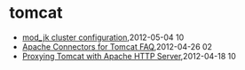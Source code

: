 # tomcat
* [mod_jk cluster configuration](/2012/2012-05-04-mod_jk-cluster-configuration),2012-05-04 10
* [Apache Connectors for Tomcat FAQ](/2012/2012-04-26-apache-connectors-for-tomcat),2012-04-26 02
* [Proxying Tomcat with Apache HTTP Server](/2012/2012-04-18-proxying-tomcat-with-apache-http-server),2012-04-18 10
